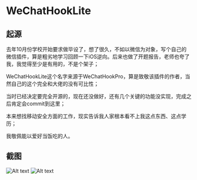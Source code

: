 # WeChatHookLite


## 起源

去年10月份学校开始要求做毕设了，想了很久，不如以微信为对象，写个自己的微信插件，算是粗劣地学习回顾一下iOS逆向。后来也做了开题报告，老师也夸了我，我觉得至少是有用的，不是个架子；

WeChatHookLite这个名字来源于WeChatHookPro，算是致敬该插件的作者，当然自己的这个完全和大佬的没有可比性；

当时已经决定要完全开源的，现在还没做好，还有几个关键的功能没实现，完成之后肯定会commit到这里；

本来想找移动安全方面的工作，现实告诉我人家根本看不上我这点东西、这点学历；

我敬佩能以爱好当饭吃的人。

## 截图

![Alt text](https://github.com/wstclzy2010/WeChatHookLite/blob/main/IMG_0368(20210302-130805).JPEG)
![Alt text](https://github.com/wstclzy2010/WeChatHookLite/blob/main/IMG_0369(20210302-130816).JPEG)

